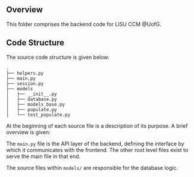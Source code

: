 ## Overview
This folder comprises the backend code for LISU CCM @UofG.

## Code Structure
The source code structure is given below:
```text
.
├── helpers.py
├── main.py
├── session.py
├── models
│   ├── __init__.py
│   ├── database.py
│   ├── models_base.py
│   ├── populate.py
│   └── test_populate.py
```
At the beginning of each source file is a description of its purpose. A brief overview is given:

The `main.py` file is the API layer of the backend, defining the interface by which it communicates with the frontend. The other root level files exist to serve the main file in that end. 

The source files within `models/` are responsible for the database logic.
